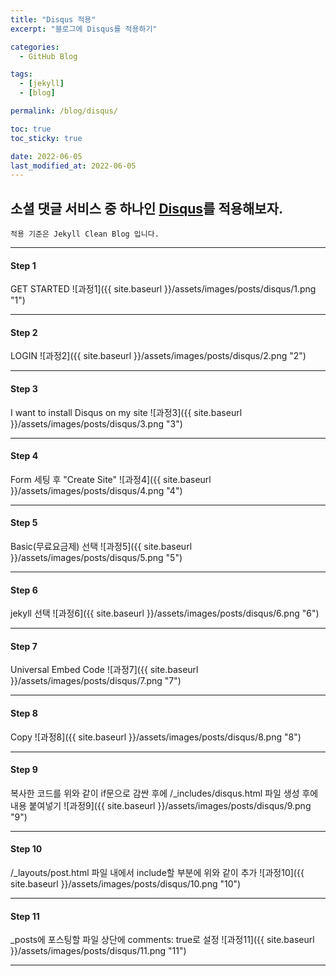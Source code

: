 ```yaml
---
title: "Disqus 적용"
excerpt: "블로그에 Disqus를 적용하기"

categories:
  - GitHub Blog

tags:
  - [jekyll]
  - [blog]

permalink: /blog/disqus/

toc: true
toc_sticky: true

date: 2022-06-05
last_modified_at: 2022-06-05
---
```


## 소셜 댓글 서비스 중 하나인 [Disqus](https://disqus.com/)를 적용해보자.
`적용 기준은 Jekyll Clean Blog 입니다.`
* * *

#### Step 1
GET STARTED
![과정1]({{ site.baseurl }}/assets/images/posts/disqus/1.png "1")
* * *

#### Step 2
LOGIN
![과정2]({{ site.baseurl }}/assets/images/posts/disqus/2.png "2")
* * *

#### Step 3
I want to install Disqus on my site
![과정3]({{ site.baseurl }}/assets/images/posts/disqus/3.png "3")
* * *

#### Step 4
Form 세팅 후 "Create Site"
![과정4]({{ site.baseurl }}/assets/images/posts/disqus/4.png "4")
* * *

#### Step 5
Basic(무료요금제) 선택
![과정5]({{ site.baseurl }}/assets/images/posts/disqus/5.png "5")
* * *

#### Step 6
jekyll 선택
![과정6]({{ site.baseurl }}/assets/images/posts/disqus/6.png "6")
* * *

#### Step 7
Universal Embed Code
![과정7]({{ site.baseurl }}/assets/images/posts/disqus/7.png "7")
* * *

#### Step 8
Copy
![과정8]({{ site.baseurl }}/assets/images/posts/disqus/8.png "8")
* * *

#### Step 9
복사한 코드를 위와 같이 if문으로 감싼 후에 /_includes/disqus.html 파일 생성 후에 내용 붙여넣기
![과정9]({{ site.baseurl }}/assets/images/posts/disqus/9.png "9")
* * *

#### Step 10
/_layouts/post.html 파일 내에서 include할 부분에 위와 같이 추가
![과정10]({{ site.baseurl }}/assets/images/posts/disqus/10.png "10")
* * *

#### Step 11
_posts에 포스팅할 파일 상단에 comments: true로 설정
![과정11]({{ site.baseurl }}/assets/images/posts/disqus/11.png "11")
* * *